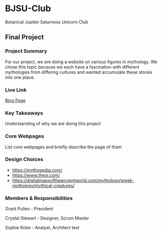 # BJSU-Club

Botanical Jupiter Saturness Unicorn Club

## Final Project

### Project Summary

For our project, we are doing a website on various figures in mythology. We chose this topic because we each have a fascination with different mythologies from differing cultures and wanted accumulate these stories into one place.

### Live Link

[Blog Page](https://{username}.github.io/{reponame}/homework-2)

### Key Takeaways

Understanding of why we are doing this project

### Core Webpages

List core webpages and briefly describe the page of them

### Design Choices

- https://mythopedia.com/
- https://www.theoi.com/
- https://digitalmapsoftheancientworld.com/mythology/greek-mythology/mythical-creatures/

### Members & Responsibilities

Grant Pullen - President

Crystal Stewart - Designer, Scrum Master

Sophie Kobe - Analyst, Architect
test
